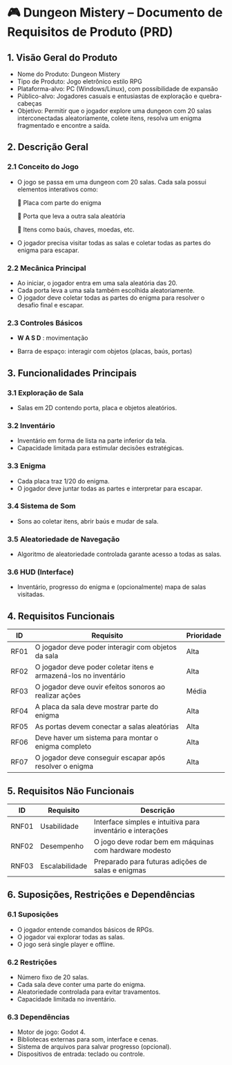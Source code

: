 # 🎮 Dungeon Mistery – Documento de Requisitos de Produto (PRD)
## 1. Visão Geral do Produto
- Nome do Produto: Dungeon Mistery
- Tipo de Produto: Jogo eletrônico estilo RPG
- Plataforma-alvo: PC (Windows/Linux), com possibilidade de expansão
- Público-alvo: Jogadores casuais e entusiastas de exploração e quebra-cabeças
- Objetivo: Permitir que o jogador explore uma dungeon com 20 salas interconectadas aleatoriamente, colete itens, resolva um enigma fragmentado e encontre a saída.

## 2. Descrição Geral
### 2.1 Conceito do Jogo
- O jogo se passa em uma dungeon com 20 salas. Cada sala possui elementos interativos como:
  
  📜 Placa com parte do enigma

  🚪 Porta que leva a outra sala aleatória
 
  🎁 Itens como baús, chaves, moedas, etc.</sub>
 
- O jogador precisa visitar todas as salas e coletar todas as partes do enigma para escapar.

### 2.2 Mecânica Principal
- Ao iniciar, o jogador entra em uma sala aleatória das 20.
- Cada porta leva a uma sala também escolhida aleatoriamente.
- O jogador deve coletar todas as partes do enigma para resolver o desafio final e escapar.

### 2.3 Controles Básicos
- **W A S D** : movimentação

- Barra de espaço: interagir com objetos (placas, baús, portas)


## 3. Funcionalidades Principais
### 3.1 Exploração de Sala
- Salas em 2D contendo porta, placa e objetos aleatórios.

### 3.2 Inventário
- Inventário em forma de lista na parte inferior da tela.
- Capacidade limitada para estimular decisões estratégicas.

### 3.3 Enigma
- Cada placa traz 1/20 do enigma.
- O jogador deve juntar todas as partes e interpretar para escapar.

### 3.4 Sistema de Som
- Sons ao coletar itens, abrir baús e mudar de sala.

### 3.5 Aleatoriedade de Navegação
- Algoritmo de aleatoriedade controlada garante acesso a todas as salas.

### 3.6 HUD (Interface)
- Inventário, progresso do enigma e (opcionalmente) mapa de salas visitadas.

## 4. Requisitos Funcionais
   
| ID	| Requisito	| Prioridade |
| --- |---------- | ---------- |
| RF01 | O jogador deve poder interagir com objetos da sala |	Alta |
| RF02 | O jogador deve poder coletar itens e armazená-los no inventário |	Alta |
| RF03	| O jogador deve ouvir efeitos sonoros ao realizar ações |	Média |
| RF04	| A placa da sala deve mostrar parte do enigma |	Alta |
| RF05	| As portas devem conectar a salas aleatórias |	Alta |
| RF06	| Deve haver um sistema para montar o enigma completo |	Alta |
| RF07	| O jogador deve conseguir escapar após resolver o enigma |	Alta |

## 5. Requisitos Não Funcionais

| ID	| Requisito	| Descrição |
| --- | ---- | ---- |
| RNF01 |	Usabilidade	| Interface simples e intuitiva para inventário e interações |
| RNF02 |	Desempenho	| O jogo deve rodar bem em máquinas com hardware modesto |
| RNF03 |	Escalabilidade	| Preparado para futuras adições de salas e enigmas |

## 6. Suposições, Restrições e Dependências
### 6.1 Suposições
- O jogador entende comandos básicos de RPGs.
- O jogador vai explorar todas as salas.
- O jogo será single player e offline.

### 6.2 Restrições
- Número fixo de 20 salas.
- Cada sala deve conter uma parte do enigma.
- Aleatoriedade controlada para evitar travamentos.
- Capacidade limitada no inventário.

### 6.3 Dependências
- Motor de jogo: Godot 4.
- Bibliotecas externas para som, interface e cenas.
- Sistema de arquivos para salvar progresso (opcional).
- Dispositivos de entrada: teclado ou controle.

